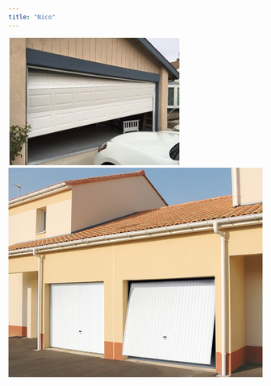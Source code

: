 ```yaml
---
title: "Nico"
---
```


![text alternatif](./repair-a-garage-door-.jpeg)
![text alternatif](./garage_montlucon.jpeg)
